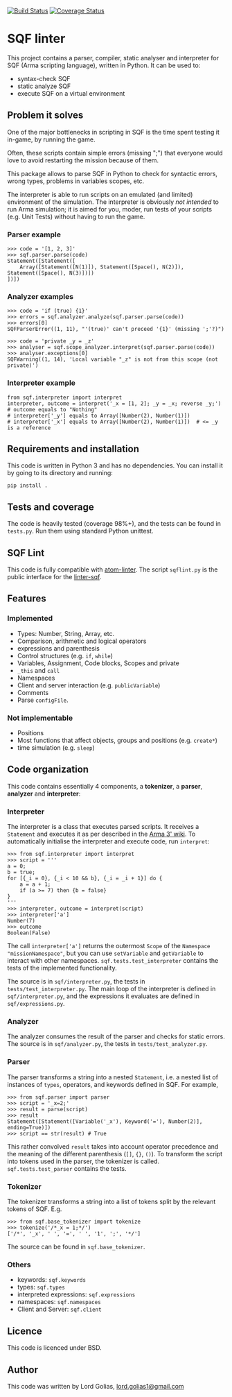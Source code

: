 [![Build Status](https://travis-ci.org/LordGolias/sqf.svg?branch=master)](https://travis-ci.org/LordGolias/sqf)
[![Coverage Status](https://coveralls.io/repos/github/LordGolias/sqf/badge.svg)](https://coveralls.io/github/LordGolias/sqf)

# SQF linter

This project contains a parser, compiler, static analyser and interpreter for 
SQF (Arma scripting language), written in Python.
It can be used to:

* syntax-check SQF
* static analyze SQF
* execute SQF on a virtual environment

## Problem it solves

One of the major bottlenecks in scripting in SQF is the time spent 
testing it in-game, by running the game.

Often, these scripts contain simple errors (missing ";") that everyone would 
love to avoid restarting the mission because of them.

This package allows to parse SQF in Python to check for syntactic errors,
wrong types, problems in variables scopes, etc.

The interpreter is able to run scripts on an emulated (and limited) environment of the simulation.
The interpreter is obviously *not intended* to run Arma simulation; it is
aimed for you, moder, run tests of your scripts (e.g. Unit Tests) 
without having to run the game.

### Parser example

    >>> code = '[1, 2, 3]'
    >>> sqf.parser.parse(code)
    Statement([Statement([
        Array([Statement([N(1)]), Statement([Space(), N(2)]), Statement([Space(), N(3)])])
    ])])

### Analyzer examples

    >>> code = 'if (true) {1}'
    >>> errors = sqf.analyzer.analyze(sqf.parser.parse(code))
    >>> errors[0]
    SQFParserError((1, 11), "'(true)' can't preceed '{1}' (missing ';'?)")

    >>> code = 'private _y = _z'
    >>> analyser = sqf.scope_analyzer.interpret(sqf.parser.parse(code))
    >>> analyser.exceptions[0]
    SQFWarning((1, 14), 'Local variable "_z" is not from this scope (not private)')

### Interpreter example

    from sqf.interpreter import interpret
    interpreter, outcome = interpret('_x = [1, 2]; _y = _x; reverse _y;')
    # outcome equals to "Nothing"
    # interpreter['_y'] equals to Array([Number(2), Number(1)])
    # interpreter['_x'] equals to Array([Number(2), Number(1)])  # <= _y is a reference

## Requirements and installation

This code is written in Python 3 and has no dependencies.
You can install it by going to its directory and running:

    pip install .

## Tests and coverage

The code is heavily tested (coverage 98%+), and the tests
can be found in `tests.py`. Run them using standard Python unittest.

## SQF Lint

This code is fully compatible with [atom-linter](https://atomlinter.github.io/).
The script `sqflint.py` is the public interface for the [linter-sqf](https://github.com/LordGolias/linter-sqf).

## Features

### Implemented

* Types: Number, String, Array, etc.
* Comparison, arithmetic and logical operators
* expressions and parenthesis
* Control structures (e.g. `if`, `while`)
* Variables, Assignment, Code blocks, Scopes and private
* `_this` and `call`
* Namespaces
* Client and server interaction (e.g. `publicVariable`)
* Comments
* Parse `configFile`.

### Not implementable

* Positions
* Most functions that affect objects, groups and positions (e.g. `create*`)
* time simulation (e.g. `sleep`)

## Code organization

This code contains essentially 4 components, a **tokenizer**, 
a **parser**, **analyzer** and **interpreter**:

### Interpreter

The interpreter is a class that executes parsed scripts. It receives a 
`Statement` and executes it as per described in the [Arma 3' wiki](https://community.bistudio.com/wiki).
To automatically initialise the interpreter and execute code, run `interpret`: 
 
    >>> from sqf.interpreter import interpret
    >>> script = '''
    a = 0;
    b = true;
    for [{_i = 0}, {_i < 10 && b}, {_i = _i + 1}] do {
        a = a + 1;
        if (a >= 7) then {b = false}
    }
    '''
    >>> interpreter, outcome = interpret(script)
    >>> interpreter['a']
    Number(7)
    >>> outcome
    Boolean(False)

The call `interpreter['a']` returns the outermost `Scope`
of the `Namespace` `"missionNamespace"`, but you can use `setVariable`
and `getVariable` to interact with other namespaces.
`sqf.tests.test_interpreter` contains the tests of the implemented functionality.

The source is in `sqf/interpreter.py`, the tests in `tests/test_interpreter.py`.
The main loop of the interpreter is defined in `sqf/interpreter.py`, and the 
expressions it evaluates are defined in `sqf/expressions.py`.

### Analyzer

The analyzer consumes the result of the parser and checks for static errors.
The source is in `sqf/analyzer.py`, the tests in `tests/test_analyzer.py`.

### Parser

The parser transforms a string into a nested `Statement`, i.e. 
a nested list of instances of `types`, operators, and keywords defined in SQF.
For example,

    >>> from sqf.parser import parser
    >>> script = '_x=2;'
    >>> result = parse(script)
    >>> result
    Statement([Statement([Variable('_x'), Keyword('='), Number(2)], ending=True)])
    >>> script == str(result) # True

This rather convolved `result` takes into account operator precedence and
the meaning of the different parenthesis (`[]`, `{}`, `()`).
To transform the script into tokens used in the parser, the tokenizer is called.
`sqf.tests.test_parser` contains the tests.

### Tokenizer

The tokenizer transforms a string into a list of tokens split by the 
relevant tokens of SQF. E.g.

    >>> from sqf.base_tokenizer import tokenize
    >>> tokenize('/*_x = 1;*/')
    ['/*', '_x', ' ', '=', ' ', '1', ';', '*/']

The source can be found in `sqf.base_tokenizer`.

### Others

* keywords: `sqf.keywords`
* types: `sqf.types`
* interpreted expressions: `sqf.expressions`
* namespaces: `sqf.namespaces`
* Client and Server: `sqf.client`

## Licence

This code is licenced under BSD.

## Author

This code was written by Lord Golias, lord.golias1@gmail.com
